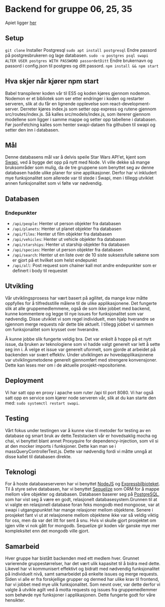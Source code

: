 # Backend for gruppe 06, 25, 35

Apiet ligger [her](http://it2810-06.idi.ntnu.no/api)

## Setup

`git clone`
Installer Postgresql
`sudo apt install postgresql`
Endre passord på postgresbrukeren og lage databasen.
`sudo -u postgres psql swapi`
`ALTER USER postgres WITH PASSWORD passordetDitt`
Endre brukernavn og passord i config.json til postgres og ditt passord. 
`npm install && npm start`

## Hva skjer når kjører npm start
Babel transpilerer koden vår til ES5 og koden kjøres gjennom nodemon. Nodemon er et bibliotek som ser etter endringer i koden og restarter serveren, slik at du får en lignende opplevelse som react-development-server. Derreter kjøres index.js som setter opp express og rutene gjennom src/routes/index.js. Så kalles src/models/index.js, som itererer gjennom modellene som ligger i samme mappe og setter opp tabellene i databasen. Før jsonFetching kalles som henter swapi-dataen fra githuben til
swapi og setter den inn i databasen.  

## Mål 
Denne databasens mål var å delvis speile Star Wars API'et, kjent som [Swapi](https://swapi.co/), ved å bygge det opp på nytt med Node. Vi ville dekke så mange bruksområder som mulig, da de tre gruppene som benyttet seg av denne databasen hadde ulike planer for sine applikasjoner. Derfor har vi inkludert mye funksjonalitet som allerede var til stede i Swapi, men i tillegg utviklet annen funksjonalitet som vi følte var nødvendig.

## Databasen

### Endepunkter
* `/api/people`: Henter ut person objekter fra databasen
* `/api/planets`: Henter ut planet objekter fra databasen
* `/api/films`: Henter ut film objekter fra databasen
* `/api/vehicles`: Henter ut vehicle objekter fra databasen
* `/api/starships`: Henter ut starship objekter fra databasen
* `/api/species`: Henter ut person objekter fra databasen
* `/api/search`: Henter ut en liste over de 10 siste suksessfulle søkene som er gjort på et hvilket som helst endepunkt
* `/api/all`: Post request som chainer kall mot andre endepunkter som er definert i body til requestet

## Utvikling
Vår utviklingsprosess har vært basert på agilitet, da mange krav måtte oppfylles for å tilfredsstille målene til de ulike applikasjonene. Det fungerte slik at alle gruppemedlemmene, også de som ikke jobbet med backend, kunne kommentere og legge til nye issues for funksjonalitet som var nødvendig. Disse utviklet vi som regel individuelt, men hjalp hverandre se igjennom merge requests når dette ble aktuelt. I tillegg jobbet vi sammen om funksjonalitet som krysset over hverandre.

Å kunne jobbe slik fungerte veldig bra. Det var enkelt å hoppe på et nytt issue, da bruken av teknologiene som vi hadde valgt generelt var lett å sette seg inn i. Å velge et issue var generelt uformelt, som gjorde at arbeidet på backenden var svært effektiv. Under utviklingen av hovedapplikasjonene var utviklingsmetodene generelt gjennomført med strengere konvensjoner. Dette kan leses mer om i de aktuelle prosjekt-repositoriene.

## Deployment
Vi har satt opp en proxy i apache som ruter /api til port 8080. Vi har også satt opp en service som kjører node serveren vår, slik at du kan starte den med: `sudo systemctl restart swapi`. 

## Testing
Vårt fokus under testingen var å kunne vise til metoder for testing av en database og smart bruk av dette.Teststacken vår er hovedsaklig mocha og chai,  vi benyttet blant annet Proxyquire for dependency-injection, som vil si at den mocker imports i funksjoner. Dette kan man se i massQueryControllerTest.js. Dette var nødvendig fordi vi måtte unngå at disse kallet til databasen direkte.

## Teknologi
For å hoste databaseserveren har vi benyttet [NodeJS](https://nodejs.org/en/) og [Expressbilbioteket](https://expressjs.com/). Til å styre selve databasen, har vi benyttet [Sequelize](http://docs.sequelizejs.com/) som ORM for å mappe mellom våre objekter og databasen. Databasen baserer seg på [PostgreSQL](https://www.postgresql.org/), som har vist seg å være en godt, relasjonelt databasesystem.Grunnen til at vi valgte en relasjonell database foran feks mongodb med mongoose, var at swapi i
utgangspunktet har mange relasjoner mellom objektene. Senere i prosjeket fant vi ut at relasjonene mellom objektene ikke var så veldig viktig for oss, men da var det litt for sent å snu. Hvis vi skulle gjort prosjektet om igjen ville vi nok gått for mongodb. Sequelize gir koden vår ganske mye mer kompleksitet enn det mongodb ville gjort. 

## Samarbeid
Hver gruppe har bistått backenden med ett medlem hver. Grunnet varierende gruppestørrelser, har det vært ulik kapasitet til å bidra med dette. Likevel har vi kommunisert effektivt og bidratt med nødvendig funksjonalitet på individuelt nivå, samt samarbeidet på enkelte issues og merge requests. Siden vi alle er fra forskjellige grupper og dermed har ulike krav til frontend, har vi jobbet med mye ulik funksjonalitet. Som nevnt over, var dette derfor vi valgte å utvikle agilt ved å motta requests og issues fra gruppemedlemmer som behøvde nye funksjoner i applikasjonen. Dette fungerte godt for våre hensikter.
